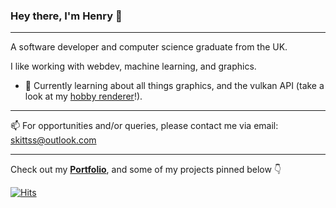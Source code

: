 ### Hey there, I'm Henry 👋 
---
A software developer and computer science graduate from the UK.

I like working with webdev, machine learning, and graphics. 

- 🌱 Currently learning about all things graphics, and the vulkan API (take a look at my [hobby renderer](https://github.com/Skittss/sumire)!).

---
📫 For opportunities and/or queries, please contact me via email: skittss@outlook.com

---
Check out my <b>[Portfolio](https://skittss.github.io/PortfolioWebsite)</b>, and some of my projects pinned below 👇

[![Hits](https://hits-app.vercel.app/hits?url=https://github.com/Skittss&bgLeft=262536&bgRight=3DC8AF&label=Visits)](https://hits-app.vercel.app/)
